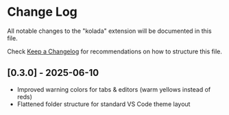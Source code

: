 # Change Log

All notable changes to the "kolada" extension will be documented in this file.

Check [Keep a Changelog](http://keepachangelog.com/) for recommendations on how to structure this file.

## [0.3.0] - 2025-06-10
- Improved warning colors for tabs & editors (warm yellows instead of reds)
- Flattened folder structure for standard VS Code theme layout